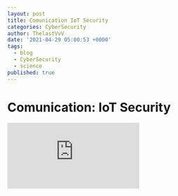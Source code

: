 ```yaml
---
layout: post
title: Comunication IoT Security
categories: CyberSecurity
author: ThelastVvV
date: '2021-04-29 05:00:53 +0000'
tags:
  - blog
  - CyberSecurity
  - science
published: true
---
```



# Comunication: IoT Security


<embed src="https://www.TheLastVvV.github.io/images/posts/6/iotsec.pdf" type="application/pdf" />

